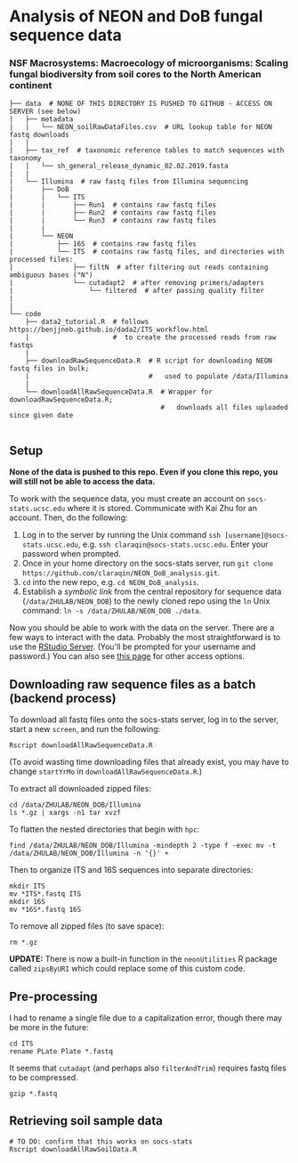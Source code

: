 # Analysis of NEON and DoB fungal sequence data
### NSF Macrosystems: Macroecology of microorganisms: Scaling fungal biodiversity from soil cores to the North American continent 

```
├── data  # NONE OF THIS DIRECTORY IS PUSHED TO GITHUB - ACCESS ON SERVER (see below)
|   ├── metadata
|   |   └── NEON_soilRawDataFiles.csv  # URL lookup table for NEON fastq downloads
|   |
|   ├── tax_ref  # taxonomic reference tables to match sequences with taxonomy
|   |   └── sh_general_release_dynamic_02.02.2019.fasta
|   |
|   └── Illumina  # raw fastq files from Illumina sequencing
|       ├── DoB
|       |   └── ITS
|       |       ├── Run1  # contains raw fastq files
|       |       ├── Run2  # contains raw fastq files
|       |       └── Run3  # contains raw fastq files
|       |   
|       └── NEON
|           ├── 16S  # contains raw fastq files
|           └── ITS  # contains raw fastq files, and directories with processed files:
|               ├── filtN  # after filtering out reads containing ambiguous bases ("N")
|               └── cutadapt2  # after removing primers/adapters
|                   └── filtered  # after passing quality filter
|                 
|
└── code
    ├── data2_tutorial.R  # follows https://benjjneb.github.io/dada2/ITS_workflow.html
    |                     #  to create the processed reads from raw fastqs    
    |
    ├── downloadRawSequenceData.R  # R script for downloading NEON fastq files in bulk;
    |                              #   used to populate /data/Illumina
    |
    └── downloadAllRawSequenceData.R  # Wrapper for downloadRawSequenceData.R;
                                      #   downloads all files uploaded since given date
    
```


## Setup

**None of the data is pushed to this repo. Even if you clone this repo, you will still not be able to access the data.**

To work with the sequence data, you must create an account on `socs-stats.ucsc.edu` where it is stored. Communicate with Kai Zhu for an account. Then, do the following:

1. Log in to the server by running the Unix command `ssh [username]@socs-stats.ucsc.edu`, e.g. `ssh claraqin@socs-stats.ucsc.edu`. Enter your password when prompted.
2. Once in your home directory on the socs-stats server, run `git clone https://github.com/claraqin/NEON_DoB_analysis.git`.
3. `cd` into the new repo, e.g. `cd NEON_DoB_analysis`.
3. Establish a *symbolic link* from the central repository for sequence data (`/data/ZHULAB/NEON_DOB`) to the newly cloned repo using the `ln` Unix command: `ln -s /data/ZHULAB/NEON_DOB ./data`.

Now you should be able to work with the data on the server. There are a few ways to interact with the data. Probably the most straightforward is to use the [RStudio Server](https://socs-stats.ucsc.edu:8787). (You'll be prompted for your username and password.) You can also see [this page](https://socs-stats.ucsc.edu/doku.php) for other access options.

## Downloading raw sequence files as a batch (backend process)

To download all fastq files onto the socs-stats server, log in to the server, start a new `screen`, and run the following:

```
Rscript downloadAllRawSequenceData.R
```

(To avoid wasting time downloading files that already exist, you may have to change `startYrMo` in `downloadAllRawSequenceData.R`.)

To extract all downloaded zipped files:

```
cd /data/ZHULAB/NEON_DOB/Illumina
ls *.gz | xargs -n1 tar xvzf
```

To flatten the nested directories that begin with `hpc`:

```
find /data/ZHULAB/NEON_DOB/Illumina -mindepth 2 -type f -exec mv -t /data/ZHULAB/NEON_DOB/Illumina -n '{}' +
```

Then to organize ITS and 16S sequences into separate directories:

```
mkdir ITS
mv *ITS*.fastq ITS
mkdir 16S
mv *16S*.fastq 16S
```

To remove all zipped files (to save space):

```
rm *.gz
```

**UPDATE:** There is now a built-in function in the `neonUtilities` R package called `zipsByURI` which could replace some of this custom code.

## Pre-processing

I had to rename a single file due to a capitalization error, though there may be more in the future:

```
cd ITS
rename PLate Plate *.fastq
```

It seems that `cutadapt` (and perhaps also `filterAndTrim`) requires fastq files to be compressed.

```
gzip *.fastq
```

## Retrieving soil sample data

```
# TO DO: confirm that this works on socs-stats
Rscript downloadAllRawSoilData.R
```